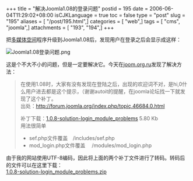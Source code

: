 +++
title = "解决Joomla1.08的登录问题"
postid = 195
date = 2006-06-04T11:29:02+08:00
isCJKLanguage = true
toc = false
type = "post"
slug = "195"
aliases = [ "/post/195.html",]
categories = [ "web",]
tags = [ "cms", "joomla",]
attachments = [ "193", "194",]
+++


把[多媒体空间](http://cai.mediasky.cn)程序升级到Joomla1.08后，发现用户在登录之后会显示成这样：  

![Joomla1.08登录问题.png](/uploads/2006/06/joomla108_login.png)  

这是个不大不小的问题，但是一定要解决它。今天在[joom.org.ru](http://joom.org.ru/joomla/joomla-tutorial/108solution-login_module_problems.html)发现了解决方法：<!--more-->

> 在使用1.08时，大家有没有发现在登陆之后，出现的欢迎词不对，是hi,0什么用户进去都是这个提示，（谢谢autoit的提醒，在joomla论坛找一下就发现了这个补丁。  
>  出处：<http://forum.joomla.org/index.php/topic,46684.0.html>  
>
> 补丁下载：[1.0.8-solution-login\_module\_problems](http://joom.org.ru/images/stories/file/1.0.8-solution-login_module_problems.zip)
> 5.80 Kb  
>  用法很简单
>
> -   sef.php文件覆盖　/includes/sef.php
> -   mod\_login.php文件覆盖　 /modules/mod\_login.php

由于我的网站使用UTF-8编码，因此将上面的两个补丁文件进行了转码。转码后的文件可以在这里下载：  
<span
id="p194">[1.0.8-solution-login\_module\_problems.zip](/uploads/2006/06/1.0.8-solution-login_module_problems.zip)</span>

